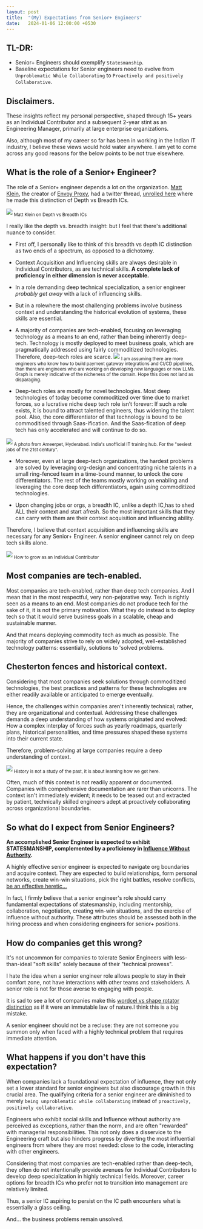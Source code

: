 ```yaml
---
layout: post
title:  "(My) Expectations from Senior+ Engineers"
date:   2024-01-06 12:00:00 +0530
---
```


## TL-DR:
* Senior+ Engineers should exemplify `Statesmanship`.
* Baseline expectations for Senior engineers need to evolve  from `Unproblematic While Collaborating` to `Proactively and positively Collaborative`.

## Disclaimers.
These insights reflect my personal perspective, shaped through 15+ years as an Individual Contributor and a subsequent 2-year stint as an Engineering Manager, primarily at large enterprise organizations.

Also, although most of my career so far has been in working in the Indian IT industry, I believe these views would hold water anywhere. I am yet to come across any good reasons for the below points to be not true elsewhere.

## What is the role of a Senior+ Engineer?

The role of a Senior+ engineer depends a lot on the organization. [Matt Klein](https://mattklein123.dev/), the creator of [Envoy Proxy](https://www.envoyproxy.io/), had a twitter thread, [unrolled here](https://threadreaderapp.com/thread/1130206773078421504.html) where he made this distinction of Depth vs Breadth ICs.

![](/assets/2024-01-06/matt-klein-quote.png)
<sub>Matt Klein on Depth vs Breadth ICs</sub>

I really like the depth vs. breadth insight: but I feel that there's additional nuance to consider.


* First off, I personally like to think of this breadth vs depth IC distinction as two ends of a spectrum, as opposed to a dichotomy.

* Context Acquisition and Influencing skills are always desirable in Individual Contributors, as are technical skills. **A complete lack of proficiency in either dimension is never acceptable.**

* In a role demanding deep technical specialization, a senior engineer *probably get away* with a lack of influencing skills.

* But in a rolewhere the most challenging problems involve business context and understanding the historical evolution of systems, these skills are essential.

* A majority of companies are tech-enabled, focusing on leveraging technology as a means to an end, rather than being inherently deep-tech. Technology is mostly deployed to meet business goals, which are pragmatically addressed using fairly commoditized technologies. Therefore, deep-tech roles are scarce.
![](/assets//2024-01-06/tradeoffs.png)
<sub>I am assuming there are more engineers who know how to build payment gateway integrations and CI/CD pipelines, than there are engineers who are working on developing new languages or new LLMs. Graph is merely indicative of the nicheness of the domain. Hope this does not land as disparaging.</sub>


* Deep-tech roles are mostly for novel technologies. Most deep technologies of today become commoditized over time due to market forces, so a lucrative niche deep tech role isn’t forever: If such a role exists, it is bound to attract talented engineers, thus widening the talent pool. Also, the core differentiator of that technology is bound to be commoditised through Saas-ification. And the Saas-fication of deep tech has only accelerated and will continue to do so.

![](/assets/2024-01-06/commoditization.avif)
<sub>A photo from Ameerpet, Hyderabad. India's unofficial IT training hub. For the "sexiest jobs of the 21st century". </sub>

*  Moreover, even at large deep-tech organizations, the hardest problems are solved by leveraging org-design and concentrating niche talents in a small ring-fenced team in a time-bound manner, to unlock the core differentiators. The rest of the teams mostly working on enabling and leveraging the core deep tech differentiators, again using commoditized technologies.

* Upon changing jobs or orgs, a breadth IC, unlike a depth IC,has to shed ALL their context and start afresh. So the most important skills that they can carry with them are their context acquisition and influencing ability.

Therefore, I believe that context acquisition and influencing skills are necessary for any Senior+ Engineer. A senior engineer cannot rely on deep tech skills alone.

![](/assets/2024-01-06/growth.png)
<sub>How to grow as an Individual Contributor</sub>


## Most companies are tech-enabled.
Most companies are tech-enabled, rather than deep tech companies. And I mean that in the most respectful, very non-pejorative way. Tech is rightly seen as a means to an end. Most companies do not produce tech for the sake of it, it is not the primary motivation. What they do instead is to deploy tech so that it would serve business goals in a scalable, cheap and sustainable manner.

And that means deploying commodity tech as much as possible. The majority of companies strive to rely on widely adopted, well-established technology patterns: essentially, solutions to 'solved problems.


## Chesterton fences and historical context.
Considering that most companies seek solutions through commoditized technologies, the best practices and patterns for these technologies are either readily available or anticipated to emerge eventually.

Hence, the challenges within companies aren't inherently technical; rather, they are organizational and contextual. Addressing these challenges demands a deep understanding of how systems originated and evolved: How a complex interplay of forces such as yearly roadmaps, quarterly plans, historical personalities, and time pressures shaped these systems into their current state. 

Therefore, problem-solving at large companies require a deep understanding of context.

![](/assets/2024-01-06/chesterton.webp)
<sub>History is not a study of the past, it is about learning how we got here.</sub>

Often, much of this context is not readily apparent or documented. Companies with comprehensive documentation are rarer than unicorns. The context isn't immediately evident; it needs to be teased out and extracted by patient, technically skilled engineers adept at proactively collaborating across organizational boundaries. 

## So what do I expect from Senior Engineers?
**An accomplished Senior Engineer is expected to exhibit STATESMANSHIP, complemented by a proficiency in [Influence Without Authority](https://www.goodreads.com/en/book/show/123686).**

A highly effective senior engineer is expected to navigate org boundaries and acquire context. They are expected to build relationships, form personal networks, create win-win situations, pick the right battles, resolve conflicts, [be an effective heretic...](https://medium.com/@royrapoport/that-burning-feeling-when-youre-right-cee8b8d05492)

In fact, I firmly believe that a senior engineer's role should carry fundamental expectations of statesmanship, including mentorship, collaboration, negotiation, creating win-win situations, and the exercise of influence without authority. These attributes should be assessed both in the hiring process and when considering engineers for senior+ positions.

## How do companies get this wrong?
It's not uncommon for companies to tolerate Senior Engineers with less-than-ideal "soft skills" solely because of their "technical prowess".

I hate the idea when a senior engineer role allows people to stay in their comfort zone, not have interactions with other teams and stakeholders. A senior role is not for those averse to engaging with people.

It is sad to see a lot of companies make this [wordcel vs shape rotator distinction](https://www.vice.com/en/article/pkpqzb/ok-wtf-are-wordcels-and-shape-rotators) as if it were an immutable law of nature.I think this is a big mistake. 

A senior engineer should not be a recluse: they are not someone you summon only when faced with a highly technical problem that requires immediate attention. 


## What happens if you don't have this expectation?
When companies lack a foundational expectation of influence, they not only set a lower standard for senior engineers but also discourage growth in this crucial area. The qualifying criteria for a senior engineer are diminished to merely `being unproblematic while collaborating` instead of `proactively, positively collaborative`.

Engineers who exhibit social skills and Influence without authority are perceived as exceptions, rather than the norm, and are often "rewarded" with managerial responsibilities. This not only does a disservice to the Engineering craft but also hinders progress by diverting the most influential engineers from where they are most needed: close to the code, interacting with other engineers.

Considering that most companies are tech-enabled rather than deep-tech, they often do not intentionally provide avenues for Individual Contributors to develop deep specialization in highly technical fields. Moreover, career options for breadth ICs who prefer not to transition into management are relatively limited.

Thus, a senior IC aspiring to persist on the IC path encounters what is essentially a glass ceiling.

And... the business problems remain unsolved.